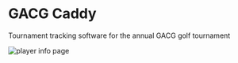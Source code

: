# GACG Caddy

Tournament tracking software for the annual GACG golf tournament

![player info page](https://i.imgur.com/7mfVAuw.png)
